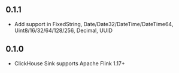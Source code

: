 ## 0.1.1
* Add support in FixedString, Date/Date32/DateTime/DateTime64, Uint8/16/32/64/128/256, Decimal, UUID
## 0.1.0
* ClickHouse Sink supports Apache Flink 1.17+